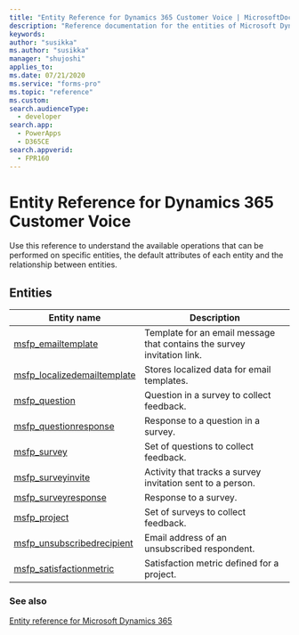 ```yaml
---
title: "Entity Reference for Dynamics 365 Customer Voice | MicrosoftDocs"
description: "Reference documentation for the entities of Microsoft Dynamics 365 Customer Voice."
keywords: 
author: "susikka"
ms.author: "susikka"
manager: "shujoshi"
applies_to: 
ms.date: 07/21/2020
ms.service: "forms-pro"
ms.topic: "reference"
ms.custom: 
search.audienceType: 
  - developer
search.app: 
  - PowerApps
  - D365CE
search.appverid:
  - FPR160
---
```


# Entity Reference for Dynamics 365 Customer Voice

Use this reference to understand the available operations that can be performed on specific entities, the default attributes of each entity and the relationship between entities.

## Entities

|Entity name|Description|
|------|------|
|[msfp_emailtemplate](entities/msfp_emailtemplate.md)|Template for an email message that contains the survey invitation link.|
|[msfp_localizedemailtemplate](entities/msfp_localizedemailtemplate.md)|Stores localized data for email templates.|
|[msfp_question](entities/msfp_question.md)|Question in a survey to collect feedback.|
|[msfp_questionresponse](entities/msfp_questionresponse.md)|Response to a question in a survey.|
|[msfp_survey](entities/msfp_survey.md)|Set of questions to collect feedback.|
|[msfp_surveyinvite](entities/msfp_surveyinvite.md)|Activity that tracks a survey invitation sent to a person.|
|[msfp_surveyresponse](entities/msfp_surveyresponse.md)|Response to a survey.|
|[msfp_project](entities/msfp_project.md)|Set of surveys to collect feedback.|
|[msfp_unsubscribedrecipient](entities/msfp_unsubscribedrecipient.md)|Email address of an unsubscribed respondent.|
|[msfp_satisfactionmetric](entities/msfp_satisfactionmetric.md)|Satisfaction metric defined for a project.|

### See also

[Entity reference for Microsoft Dynamics 365](/dynamics365/customer-engagement/developer/about-entity-reference)